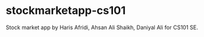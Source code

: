 # stockmarketapp-cs101
Stock market app by Haris Afridi, Ahsan Ali Shaikh, Daniyal Ali for CS101 SE.
